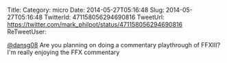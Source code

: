 Title: 
Category: micro
Date: 2014-05-27T05:16:48
Slug: 2014-05-27T05:16:48
TwitterId: 471158056294690816
TweetUrl: https://twitter.com/mark_philpot/status/471158056294690816
ReTweetUser: 

[@dansg08](https://twitter.com/dansg08) Are you planning on doing a commentary playthrough of FFXIII? I'm really enjoying the FFX commentary